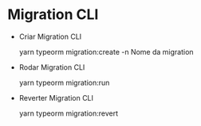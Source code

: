 # Migration CLI

- Criar Migration CLI

  yarn typeorm migration:create -n Nome da migration

- Rodar Migration CLI

  yarn typeorm migration:run

- Reverter Migration CLI

  yarn typeorm migration:revert